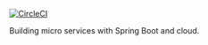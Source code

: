 [![CircleCI](https://circleci.com/gh/girdharsourabh/mcss-cafe-service.svg?style=svg)](https://circleci.com/gh/girdharsourabh/mcss-cafe-service)


Building micro services with Spring Boot and cloud.

